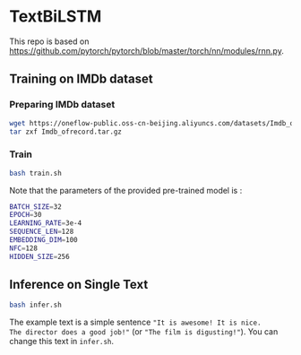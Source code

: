 # TextBiLSTM

This repo is based on https://github.com/pytorch/pytorch/blob/master/torch/nn/modules/rnn.py.

## Training on IMDb dataset

### Preparing IMDb dataset

```bash
wget https://oneflow-public.oss-cn-beijing.aliyuncs.com/datasets/Imdb_ofrecord.tar.gz
tar zxf Imdb_ofrecord.tar.gz
```

### Train

```bash
bash train.sh
```

Note that the parameters of the provided pre-trained model is :

```bash
BATCH_SIZE=32
EPOCH=30
LEARNING_RATE=3e-4
SEQUENCE_LEN=128
EMBEDDING_DIM=100
NFC=128
HIDDEN_SIZE=256
```

## Inference on Single Text
```bash
bash infer.sh
```

The example text is a simple sentence `"It is awesome! It is nice. The director does a good job!"` (or `"The film is digusting!"`). You can change this text in `infer.sh`.